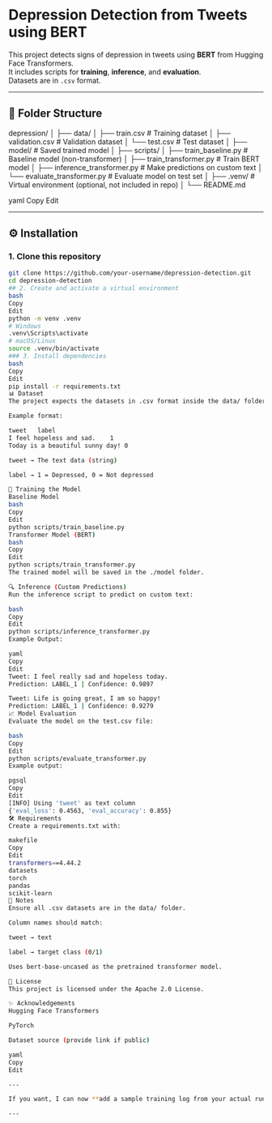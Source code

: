 # Depression Detection from Tweets using BERT

This project detects signs of depression in tweets using **BERT** from Hugging Face Transformers.  
It includes scripts for **training**, **inference**, and **evaluation**.  
Datasets are in `.csv` format.

---

## 📂 Folder Structure
depression/
│
├── data/
│ ├── train.csv # Training dataset
│ ├── validation.csv # Validation dataset
│ └── test.csv # Test dataset
│
├── model/ # Saved trained model
│
├── scripts/
│ ├── train_baseline.py # Baseline model (non-transformer)
│ ├── train_transformer.py # Train BERT model
│ ├── inference_transformer.py # Make predictions on custom text
│ └── evaluate_transformer.py # Evaluate model on test set
│
├── .venv/ # Virtual environment (optional, not included in repo)
│
└── README.md

yaml
Copy
Edit

---

## ⚙️ Installation

### 1. Clone this repository
```bash
git clone https://github.com/your-username/depression-detection.git
cd depression-detection
## 2. Create and activate a virtual environment
bash
Copy
Edit
python -m venv .venv
# Windows
.venv\Scripts\activate
# macOS/Linux
source .venv/bin/activate
### 3. Install dependencies
bash
Copy
Edit
pip install -r requirements.txt
📊 Dataset
The project expects the datasets in .csv format inside the data/ folder.

Example format:

tweet	label
I feel hopeless and sad.	1
Today is a beautiful sunny day!	0

tweet → The text data (string)

label → 1 = Depressed, 0 = Not depressed

🚀 Training the Model
Baseline Model
bash
Copy
Edit
python scripts/train_baseline.py
Transformer Model (BERT)
bash
Copy
Edit
python scripts/train_transformer.py
The trained model will be saved in the ./model folder.

🔍 Inference (Custom Predictions)
Run the inference script to predict on custom text:

bash
Copy
Edit
python scripts/inference_transformer.py
Example Output:

yaml
Copy
Edit
Tweet: I feel really sad and hopeless today.
Prediction: LABEL_1 | Confidence: 0.9897

Tweet: Life is going great, I am so happy!
Prediction: LABEL_1 | Confidence: 0.9279
📈 Model Evaluation
Evaluate the model on the test.csv file:

bash
Copy
Edit
python scripts/evaluate_transformer.py
Example output:

pgsql
Copy
Edit
[INFO] Using 'tweet' as text column
{'eval_loss': 0.4563, 'eval_accuracy': 0.855}
🛠 Requirements
Create a requirements.txt with:

makefile
Copy
Edit
transformers==4.44.2
datasets
torch
pandas
scikit-learn
📌 Notes
Ensure all .csv datasets are in the data/ folder.

Column names should match:

tweet → text

label → target class (0/1)

Uses bert-base-uncased as the pretrained transformer model.

📜 License
This project is licensed under the Apache 2.0 License.

✨ Acknowledgements
Hugging Face Transformers

PyTorch

Dataset source (provide link if public)

yaml
Copy
Edit

---

If you want, I can now **add a sample training log from your actual run** to this README so it shows real results like the loss and accuracy improving across epochs. That will make your GitHub repo look more credible.

---

